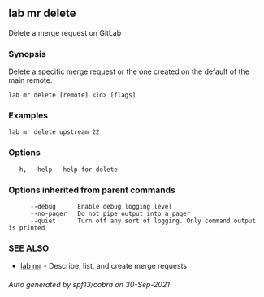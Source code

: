 ## lab mr delete

Delete a merge request on GitLab

### Synopsis

Delete a specific merge request or the one created on the default
of the main remote.

```
lab mr delete [remote] <id> [flags]
```

### Examples

```
lab mr delete upstream 22
```

### Options

```
  -h, --help   help for delete
```

### Options inherited from parent commands

```
      --debug      Enable debug logging level
      --no-pager   Do not pipe output into a pager
      --quiet      Turn off any sort of logging. Only command output is printed
```

### SEE ALSO

* [lab mr](lab_mr.md)	 - Describe, list, and create merge requests

###### Auto generated by spf13/cobra on 30-Sep-2021
